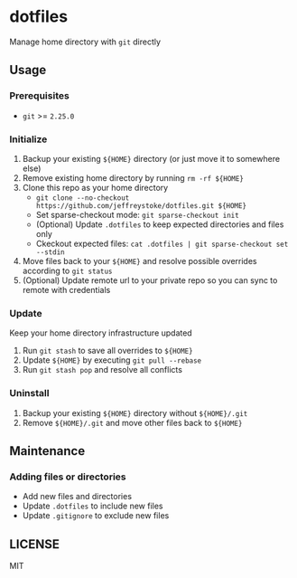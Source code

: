# dotfiles

Manage home directory with `git` directly

## Usage

### Prerequisites

- `git` >= `2.25.0`

### Initialize

1. Backup your existing `${HOME}` directory (or just move it to somewhere else)
1. Remove existing home directory by running `rm -rf ${HOME}`
1. Clone this repo as your home directory
    - `git clone --no-checkout https://github.com/jeffreystoke/dotfiles.git ${HOME}`
    - Set sparse-checkout mode: `git sparse-checkout init`
    - (Optional) Update `.dotfiles` to keep expected directories and files only
    - Ckeckout expected files: `cat .dotfiles | git sparse-checkout set --stdin`
1. Move files back to your `${HOME}` and resolve possible overrides according to `git status`
1. (Optional) Update remote url to your private repo so you can sync to remote with credentials

### Update

Keep your home directory infrastructure updated

1. Run `git stash` to save all overrides to `${HOME}`
1. Update `${HOME}` by executing `git pull --rebase`
1. Run `git stash pop` and resolve all conflicts

### Uninstall

1. Backup your existing `${HOME}` directory without `${HOME}/.git`
1. Remove `${HOME}/.git` and move other files back to `${HOME}`

## Maintenance

### Adding files or directories

- Add new files and directories
- Update `.dotfiles` to include new files
- Update `.gitignore` to exclude new files

## LICENSE

MIT
